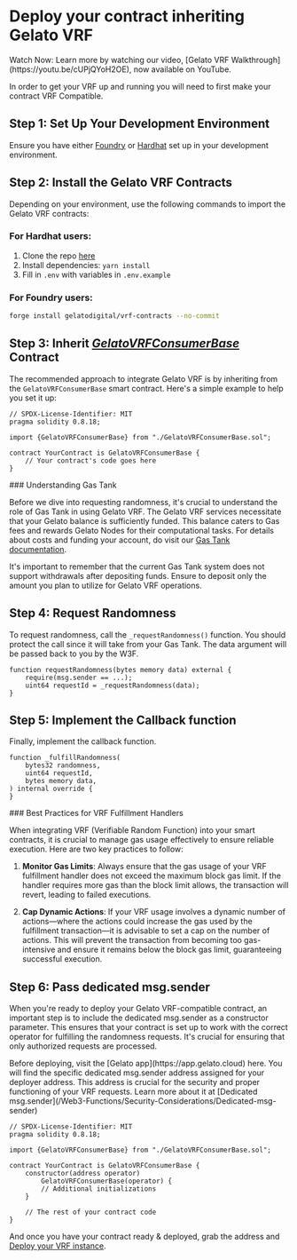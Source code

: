# Deploy your contract inheriting Gelato VRF

<Note>
  Watch Now: Learn more by watching our video, [Gelato VRF Walkthrough](https://youtu.be/cUPjQYoH2OE), now available on YouTube.
</Note>

In order to get your VRF up and running you will need to first make your contract VRF Compatible.

## Step 1: Set Up Your Development Environment

Ensure you have either [Foundry](https://book.getfoundry.sh/getting-started/installation) or [Hardhat](https://hardhat.org/) set up in your development environment.

## Step 2: Install the Gelato VRF Contracts

Depending on your environment, use the following commands to import the Gelato VRF contracts:

### For Hardhat users:

1. Clone the repo [here](https://github.com/gelatodigital/vrf-contracts)
2. Install dependencies: `yarn install`
3. Fill in `.env` with variables in `.env.example`

### For Foundry users:

```bash
forge install gelatodigital/vrf-contracts --no-commit
```

## Step 3: Inherit [_GelatoVRFConsumerBase_](https://github.com/gelatodigital/vrf-contracts/blob/main/contracts/GelatoVRFConsumerBase.sol) Contract

The recommended approach to integrate Gelato VRF is by inheriting from the `GelatoVRFConsumerBase` smart contract. Here's a simple example to help you set it up:

```solidity
// SPDX-License-Identifier: MIT
pragma solidity 0.8.18;

import {GelatoVRFConsumerBase} from "./GelatoVRFConsumerBase.sol";

contract YourContract is GelatoVRFConsumerBase {
    // Your contract's code goes here
}
```

<Note>
  ### Understanding Gas Tank

Before we dive into requesting randomness, it's crucial to understand the role of Gas Tank in using Gelato VRF. The Gelato VRF services necessitate that your Gelato balance is sufficiently funded. This balance caters to Gas fees and rewards Gelato Nodes for their computational tasks. For details about costs and funding your account, do visit our [Gas Tank documentation](/Paymaster-&-Bundler/GasTank/Introduction).

It's important to remember that the current Gas Tank system does not support withdrawals after depositing funds. Ensure to deposit only the amount you plan to utilize for Gelato VRF operations.
</Note>

## Step 4: Request Randomness

To request randomness, call the `_requestRandomness()` function. You should protect the call since it will take from your Gas Tank. The data argument will be passed back to you by the W3F.

```solidity
function requestRandomness(bytes memory data) external {
    require(msg.sender == ...);
    uint64 requestId = _requestRandomness(data);
}
```

## Step 5: Implement the Callback function

Finally, implement the callback function.

```solidity
function _fulfillRandomness(
    bytes32 randomness,
    uint64 requestId,
    bytes memory data,
) internal override {
}
```

<Check>
  ### Best Practices for VRF Fulfillment Handlers

When integrating VRF (Verifiable Random Function) into your smart contracts, it is crucial to manage gas usage effectively to ensure reliable execution. Here are two key practices to follow:

1. **Monitor Gas Limits**: Always ensure that the gas usage of your VRF fulfillment handler does not exceed the maximum block gas limit. If the handler requires more gas than the block limit allows, the transaction will revert, leading to failed executions.

2. **Cap Dynamic Actions**: If your VRF usage involves a dynamic number of actions—where the actions could increase the gas used by the fulfillment transaction—it is advisable to set a cap on the number of actions. This will prevent the transaction from becoming too gas-intensive and ensure it remains below the block gas limit, guaranteeing successful execution.
   </Check>

## Step 6: Pass dedicated msg.sender

When you're ready to deploy your Gelato VRF-compatible contract, an important step is to include the dedicated msg.sender as a constructor parameter. This ensures that your contract is set up to work with the correct operator for fulfilling the randomness requests. It's crucial for ensuring that only authorized requests are processed.

<Note>
  Before deploying, visit the [Gelato app](https://app.gelato.cloud) here. You will find the specific dedicated msg.sender address assigned for your deployer address. This address is crucial for the security and proper functioning of your VRF requests. Learn more about it at [Dedicated msg.sender](/Web3-Functions/Security-Considerations/Dedicated-msg-sender)
</Note>

```solidity
// SPDX-License-Identifier: MIT
pragma solidity 0.8.18;

import {GelatoVRFConsumerBase} from "./GelatoVRFConsumerBase.sol";

contract YourContract is GelatoVRFConsumerBase {
    constructor(address operator)
        GelatoVRFConsumerBase(operator) {
        // Additional initializations
    }

    // The rest of your contract code
}
```

And once you have your contract ready & deployed, grab the address and [Deploy your VRF instance](/VRF/How-To-Guides/Create-a-VRF-Task).
